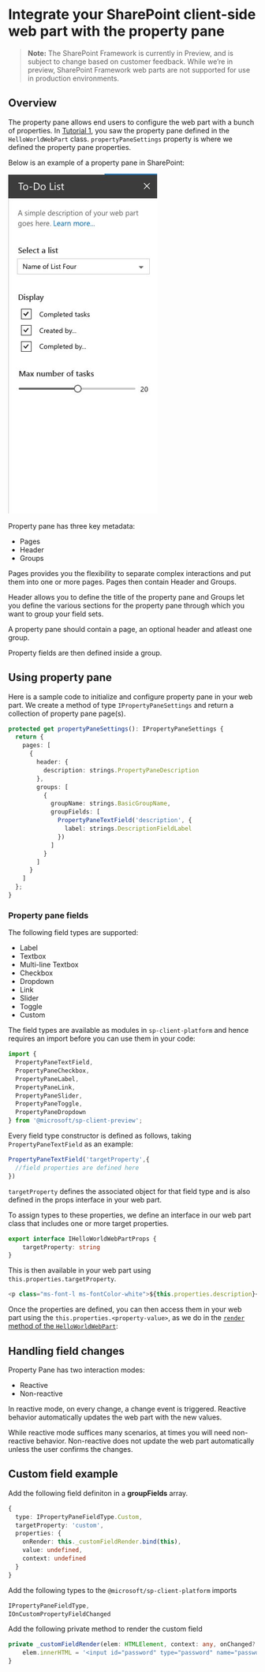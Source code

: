 # Integrate your SharePoint client-side web part with the property pane

>**Note:** The SharePoint Framework is currently in Preview, and is subject to change based on customer feedback.  While we’re in preview, SharePoint Framework web parts are not supported for use in production environments.

## Overview

The property pane allows end users to configure the web part with a bunch of properties.  In [Tutorial 1](./build-a-hello-world-web-part), you saw the property pane defined in the `HelloWorldWebPart` class. `propertyPaneSettings` property is where we defined the property pane properties.

Below is an example of a property pane in SharePoint:

![Property Pane Example](../../../images/property-pane-example.png)

Property pane has three key metadata: 
* Pages
* Header
* Groups

Pages provides you the flexibility to separate complex interactions and put them into one or more pages. Pages then contain Header and Groups.

Header allows you to define the title of the property pane and Groups let you define the various sections for the property pane through which you want to group your field sets. 

A property pane should contain a page, an optional header and atleast one group.

Property fields are then defined inside a group. 

## Using property pane

Here is a sample code to initialize and configure property pane in your web part. We create a method of type `IPropertyPaneSettings` and return a collection of property pane page(s).

```ts
protected get propertyPaneSettings(): IPropertyPaneSettings {
  return {
    pages: [
      {
        header: {
          description: strings.PropertyPaneDescription
        },
        groups: [
          {
            groupName: strings.BasicGroupName,
            groupFields: [
              PropertyPaneTextField('description', {
                label: strings.DescriptionFieldLabel
              })
            ]
          }
        ]
      }
    ]
  };
}
``` 
### Property pane fields

The following field types are supported:
* Label
* Textbox
* Multi-line Textbox
* Checkbox
* Dropdown
* Link 
* Slider
* Toggle
* Custom 

The field types are available as modules in `sp-client-platform` and hence requires an import before you can use them in your code:

```ts
import {
  PropertyPaneTextField,
  PropertyPaneCheckbox,
  PropertyPaneLabel,
  PropertyPaneLink,
  PropertyPaneSlider,
  PropertyPaneToggle,
  PropertyPaneDropdown
} from '@microsoft/sp-client-preview';
```

Every field type constructor is defined as follows, taking `PropertyPaneTextField` as an example:

```ts
PropertyPaneTextField('targetProperty',{
  //field properties are defined here
})
```
`targetProperty` defines the associated object for that field type and is also defined in the props interface in your web part.

To assign types to these properties, we define an interface in our web part class that includes one or more target properties.

```ts
export interface IHelloWorldWebPartProps {
    targetProperty: string
}
```

This is then available in your web part using `this.properties.targetProperty`.

```ts
<p class="ms-font-l ms-fontColor-white">${this.properties.description}</p>
```

Once the properties are defined, you can then access them in your web part using the `this.properties.<property-value>`, as we do in the [`render` method of the `HelloWorldWebPart`](./build-a-hello-world-web-part#web-part-render-method):

## Handling field changes

Property Pane has two interaction modes:
* Reactive
* Non-reactive

In reactive mode, on every change, a change event is triggered. Reactive behavior automatically updates the web part with the new values.

While reactive mode suffices many scenarios, at times you will need non-reactive behavior. Non-reactive does not update the web part automatically unless the user confirms the changes.

## Custom field example

Add the following field definiton in a **groupFields** array.

```ts 
{
  type: IPropertyPaneFieldType.Custom,
  targetProperty: 'custom',
  properties: {
    onRender: this._customFieldRender.bind(this),
    value: undefined,
    context: undefined
  }
}
```

Add the following types to the `@microsoft/sp-client-platform` imports

```ts
IPropertyPaneFieldType,
IOnCustomPropertyFieldChanged
```

Add the following private method to render the custom field

```ts
private _customFieldRender(elem: HTMLElement, context: any, onChanged?: IOnCustomPropertyFieldChanged): void {
    elem.innerHTML = '<input id="password" type="password" name="password" class="ms-TextField-field">';
}
```

 


